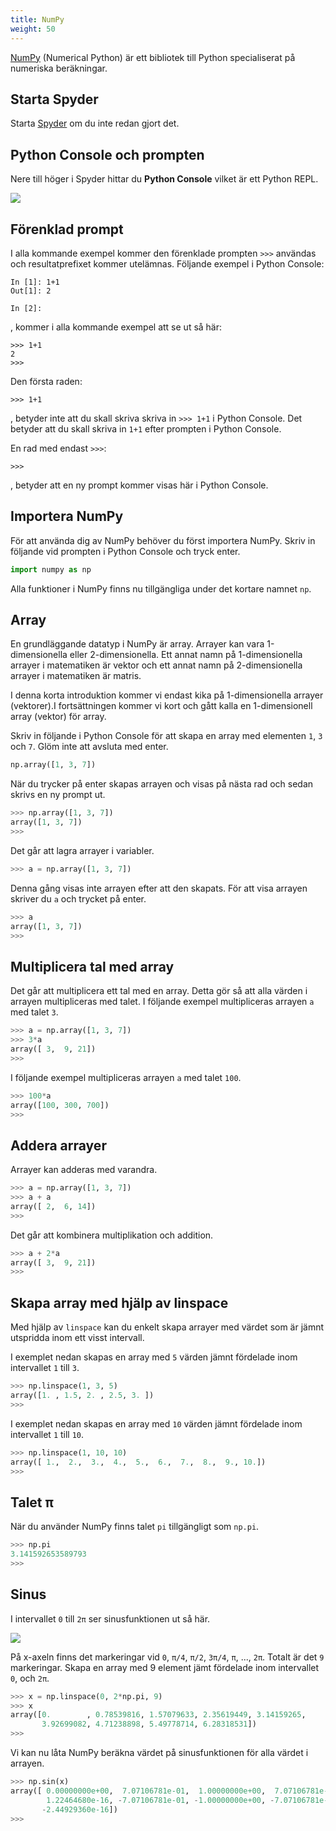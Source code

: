 ```yaml
---
title: NumPy
weight: 50
---
```


[NumPy][numpy] (Numerical Python) är ett bibliotek till Python specialiserat på numeriska
beräkningar. 

[numpy]: https://numpy.org/

## Starta Spyder

Starta [Spyder](../spyder) om du inte redan gjort det. 

## Python Console och prompten

Nere till höger i Spyder hittar du **Python Console** vilket är ett Python REPL. 

![](/images/python/spyder/python-console.png)

## Förenklad prompt 

I alla kommande exempel kommer den förenklade prompten `>>>` användas och
resultatprefixet kommer utelämnas. Följande exempel i Python Console:

``` text
In [1]: 1+1
Out[1]: 2

In [2]: 
```

, kommer i alla kommande exempel att se ut så här: 

``` text
>>> 1+1
2
>>> 
```

Den första raden: 

``` text
>>> 1+1
```

, betyder inte att du skall skriva skriva in `>>> 1+1` i Python Console. Det
betyder att du skall skriva in `1+1` efter prompten i Python Console. 

En rad med endast `>>>`: 

``` text 
>>>
```` 

, betyder att en ny prompt kommer visas här i Python Console. 

## Importera NumPy

För att använda dig av NumPy behöver du först importera NumPy. Skriv in följande
vid prompten i Python Console och tryck enter. 


``` python
import numpy as np
```

Alla funktioner i NumPy finns nu tillgängliga under det kortare namnet `np`. 

## Array

En grundläggande datatyp i NumPy är array. Arrayer kan vara 1-dimensionella
eller 2-dimensionella. Ett annat namn på 1-dimensionella arrayer i matematiken
är vektor och ett annat namn på 2-dimensionella arrayer i matematiken är matris.

I denna korta introduktion kommer vi endast kika på 1-dimensionella arrayer
(vektorer).I fortsättningen kommer vi kort och gått kalla en 1-dimensionell array (vektor)
för array. 

Skriv in följande i Python Console för att skapa en array med elementen `1`, `3`
och `7`. Glöm inte att avsluta med enter. 

``` python
np.array([1, 3, 7])
```

När du trycker på enter skapas arrayen och visas på nästa rad och sedan skrivs
en ny prompt ut. 

``` python
>>> np.array([1, 3, 7])
array([1, 3, 7])
>>>
```

Det går att lagra arrayer i variabler. 

``` python
>>> a = np.array([1, 3, 7])
```

Denna gång visas inte arrayen efter att den skapats. För att visa arrayen
skriver du `a` och trycket på enter. 

``` python
>>> a
array([1, 3, 7])
>>> 
```

## Multiplicera tal med array 

Det går att multiplicera ett tal med en array. Detta gör så att alla värden i
arrayen multipliceras med talet. I följande exempel multipliceras arrayen `a`
med talet `3`.

```python
>>> a = np.array([1, 3, 7])
>>> 3*a
array([ 3,  9, 21])
>>>
```

I följande exempel multipliceras arrayen `a`
med talet `100`.

``` python
>>> 100*a
array([100, 300, 700])
>>> 
```

## Addera arrayer

Arrayer kan adderas med varandra. 

``` python
>>> a = np.array([1, 3, 7])
>>> a + a
array([ 2,  6, 14])
>>> 
```

Det går att kombinera multiplikation och addition. 

``` python
>>> a + 2*a
array([ 3,  9, 21])
>>> 
```

## Skapa array med hjälp av linspace

Med hjälp av `linspace` kan du enkelt skapa arrayer med värdet som är jämnt
utspridda inom ett visst intervall. 

I exemplet nedan skapas en array med `5` värden jämnt fördelade inom
intervallet `1` till `3`. 

``` python
>>> np.linspace(1, 3, 5) 
array([1. , 1.5, 2. , 2.5, 3. ])
>>> 
```

I exemplet nedan skapas en array med `10` värden jämnt fördelade inom intervallet `1` till `10`. 

``` python
>>> np.linspace(1, 10, 10)
array([ 1.,  2.,  3.,  4.,  5.,  6.,  7.,  8.,  9., 10.])                                
>>> 
```

## Talet π 

När du använder NumPy finns talet `pi` tillgängligt som `np.pi`.

``` python
>>> np.pi
3.141592653589793
>>> 
```

## Sinus

I intervallet `0` till `2π` ser sinusfunktionen ut så här.

![](/images/python/numpy/sinus.png?width=600px)

På x-axeln finns det markeringar vid `0`, `π/4`, `π/2`, `3π/4`, `π`, ..., `2π`.
Totalt är det `9` markeringar. Skapa en array med 9 element jämt fördelade inom intervallet `0`, och `2π`.

``` python
>>> x = np.linspace(0, 2*np.pi, 9)
>>> x
array([0.        , 0.78539816, 1.57079633, 2.35619449, 3.14159265,
       3.92699082, 4.71238898, 5.49778714, 6.28318531])
>>>
```

Vi kan nu låta NumPy beräkna värdet på sinusfunktionen för alla värdet i
arrayen. 

``` python
>>> np.sin(x)
array([ 0.00000000e+00,  7.07106781e-01,  1.00000000e+00,  7.07106781e-01,
        1.22464680e-16, -7.07106781e-01, -1.00000000e+00, -7.07106781e-01,
       -2.44929360e-16])
>>> 
```
